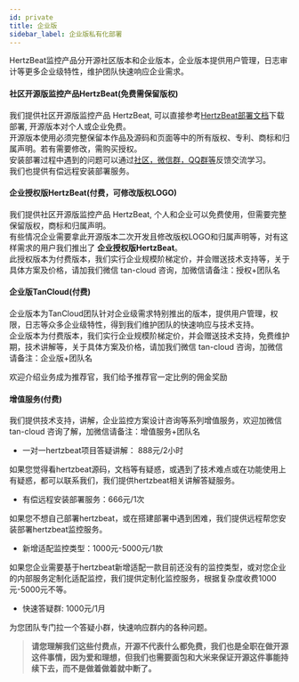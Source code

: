 ```yaml
---
id: private  
title: 企业版    
sidebar_label: 企业版私有化部署     
---
```

HertzBeat监控产品分开源社区版本和企业版本，企业版本提供用户管理，日志审计等更多企业级特性，维护团队快速响应企业需求。

#### 社区开源版监控产品HertzBeat(免费需保留版权)   

我们提供社区开源版监控产品 HertzBeat, 可以直接参考[HertzBeat部署文档](/docs)下载部署, 开源版本对个人或企业免费。  
开源版本使用必须完整保留本作品及源码和页面等中的所有版权、专利、商标和归属声明。若有需要修改，需购买授权。      
安装部署过程中遇到的问题可以通过[社区，微信群，QQ群等](/docs/others/contact)反馈交流学习。         
我们也提供有偿远程安装部署服务。     

#### 企业授权版HertzBeat(付费，可修改版权LOGO)      

我们提供社区开源版监控产品 HertzBeat, 个人和企业可以免费使用，但需要完整保留版权，商标和归属声明。      
有些情况企业需要拿此开源版本二次开发且修改版权LOGO和归属声明等，对有这样需求的用户我们推出了 **企业授权版HertzBeat**。     
此授权版本为付费版本，我们实行企业规模阶梯定价，并会赠送技术支持等，关于具体方案及价格，请加我们微信 tan-cloud 咨询，加微信请备注：授权+团队名     

#### 企业版TanCloud(付费)  

企业版本为TanCloud团队针对企业级需求特别推出的版本，提供用户管理，权限，日志等众多企业级特性，得到我们维护团队的快速响应与技术支持。      
企业版本为付费版本，我们实行企业规模阶梯定价，并会赠送技术支持，免费维护期，技术讲解等，关于具体方案及价格，请加我们微信 tan-cloud 咨询，加微信请备注：企业版+团队名     

欢迎介绍业务成为推荐官，我们给予推荐官一定比例的佣金奖励   

#### 增值服务(付费)   

我们提供技术支持，讲解，企业监控方案设计咨询等系列增值服务，欢迎加微信 tan-cloud 咨询了解，加微信请备注：增值服务+团队名     

- 一对一hertzbeat项目答疑讲解： 888元/2小时 

如果您觉得看hertzbeat源码，文档等有疑惑，或遇到了技术难点或在功能使用上有疑惑，都可以联系我们，我们提供hertzbeat相关讲解答疑服务。   

- 有偿远程安装部署服务：666元/1次  

如果您不想自己部署hertzbeat，或在搭建部署中遇到困难，我们提供远程帮您安装部署hertzbeat监控服务。  

- 新增适配监控类型：1000元-5000元/1款  

如果您企业需要基于hertzbeat新增适配一款目前还没有的监控类型，或对您企业的内部服务定制化适配监控，我们提供定制化监控服务，根据复杂度收费1000元-5000元不等。

- 快速答疑群: 1000元/1月  

为您团队专门拉一个答疑小群，快速响应群内的各种问题。   

> **请您理解我们这些付费点，开源不代表什么都免费，我们也是全职在做开源这件事情，因为爱和理想，但我们也需要面包和大米来保证开源这件事能持续下去，而不是做着做着就中断了。**    
